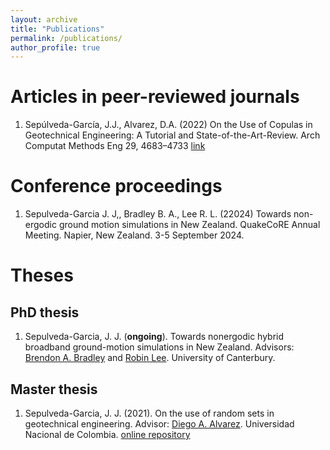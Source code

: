 ```yaml
---
layout: archive
title: "Publications"
permalink: /publications/
author_profile: true
---
```


# Articles in peer-reviewed journals

1. Sepúlveda-García, J.J., Alvarez, D.A. (2022) On the Use of Copulas in Geotechnical Engineering: A Tutorial and State-of-the-Art-Review. Arch Computat Methods Eng 29, 4683–4733 [link](https://doi.org/10.1007/s11831-022-09760-5)

# Conference proceedings

1. Sepulveda-Garcia J. J,, Bradley B. A., Lee R. L. (22024) Towards non-ergodic ground motion simulations in New Zealand. QuakeCoRE Annual Meeting. Napier, New Zealand. 3-5 September 2024. 


# Theses

## PhD thesis

1. Sepulveda-Garcia, J. J. (**ongoing**). Towards nonergodic hybrid broadband ground-motion simulations in New Zealand. Advisors: [Brendon A. Bradley](https://sites.google.com/site/brendonabradley/) and [Robin Lee](https://lee-robin.github.io/). University of Canterbury. 

## Master thesis
1. Sepulveda-Garcia, J. J. (2021). On the use of random sets in geotechnical engineering. Advisor: [Diego A. Alvarez](https://diegoandresalvarez.github.io/).  Universidad Nacional de Colombia. [online repository](https://repositorio.unal.edu.co/handle/unal/80527)
